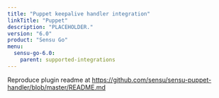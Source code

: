 ```yaml
---
title: "Puppet keepalive handler integration"
linkTitle: "Puppet"
description: "PLACEHOLDER."
version: "6.0"
product: "Sensu Go"
menu: 
  sensu-go-6.0:
    parent: supported-integrations
---
```


Reproduce plugin readme at https://github.com/sensu/sensu-puppet-handler/blob/master/README.md

